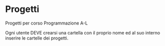 # Progetti
Progetti per corso Programmazione A-L

Ogni utente DEVE crearsi una cartella con il proprio nome ed al suo interno inserire le cartelle dei progetti.
